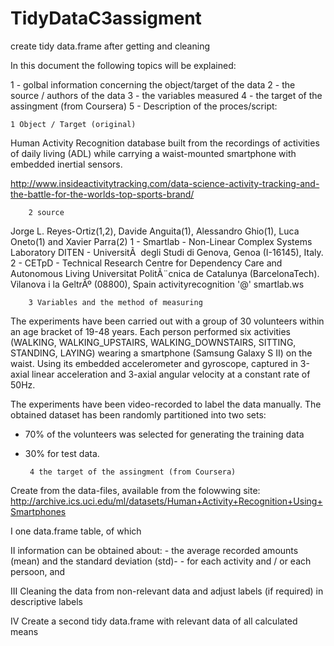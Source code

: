 # TidyDataC3assigment
create tidy data.frame after getting and cleaning

In this document the following topics will be explained:

 1 - golbal information concerning the object/target of the data
 2 - the source / authors of the data
 3 - the variables measured 
 4 - the target of the assingment (from Coursera)
 5 - Description of the proces/script:
 
 
    1 Object / Target (original)
		
Human Activity Recognition database built from the recordings of  activities of 
daily living (ADL) while carrying a waist-mounted smartphone with embedded inertial sensors.

 http://www.insideactivitytracking.com/data-science-activity-tracking-and-the-battle-for-the-worlds-top-sports-brand/
 
		2 source

 Jorge L. Reyes-Ortiz(1,2), Davide Anguita(1), Alessandro Ghio(1), Luca Oneto(1) and Xavier Parra(2)
 1 - Smartlab - Non-Linear Complex Systems Laboratory
 DITEN - UniversitÃ  degli Studi di Genova, Genoa (I-16145), Italy. 
 2 - CETpD - Technical Research Centre for Dependency Care and Autonomous Living
 Universitat PolitÃ¨cnica de Catalunya (BarcelonaTech). Vilanova i la GeltrÃº (08800), Spain
 activityrecognition '@' smartlab.ws


		3 Variables and the method of measuring

 The experiments have been carried out with a group of 30 volunteers within an age bracket of 19-48 years. 
 Each person performed six activities (WALKING, WALKING_UPSTAIRS, WALKING_DOWNSTAIRS, SITTING, STANDING, LAYING)
 wearing a smartphone (Samsung Galaxy S II) on the waist. 
 Using its embedded accelerometer and gyroscope, 
 captured in 3-axial linear acceleration and 3-axial angular velocity at a constant rate of 50Hz. 

 The experiments have been video-recorded to label the data manually. 
 The obtained dataset has been randomly partitioned into two sets:
 - 70% of the volunteers was selected for generating the training data  
 - 30% for test data.
 
		4 the target of the assingment (from Coursera)

 Create from the data-files, available from the folowwing site:
 http://archive.ics.uci.edu/ml/datasets/Human+Activity+Recognition+Using+Smartphones
 
 I    one data.frame table, of which 
 
 II   information can be obtained about:
      - the average recorded amounts (mean) and the standard deviation (std)-
      - for each activity and / or each persoon, and
 
 III  Cleaning the data from non-relevant data and adjust labels (if required) in descriptive labels
 
 IV   Create a second tidy data.frame with relevant data of all calculated means
